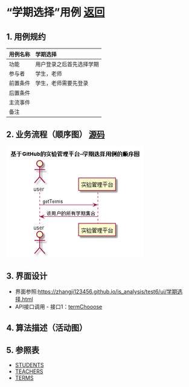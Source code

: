 # “学期选择”用例 [返回](./README.md)
## 1. 用例规约
|用例名称|学期选择|
|-------|:-------------|
|功能|用户登录之后首先选择学期|
|参与者|学生，老师|
|前置条件|学生，老师需要先登录|
|后置条件| |
|主流事件| |
|备注| |

## 2. 业务流程（顺序图） [源码](../src/学期选择.puml)
![](../img/学期选择.png) 

## 3. 界面设计
- 界面参照:https://zhangji123456.github.io/is_analysis/test6/ui/学期选择.html
- API接口调用
         - 接口1：[termChooose](../jiekou/termChooose.md) 

## 4. 算法描述（活动图）

## 5. 参照表
- [STUDENTS](../数据库设计.md/#STUDENTS)
- [TEACHERS](../数据库设计.md/#TEACHERS)
- [TERMS](../数据库设计.md/#TERMS)


